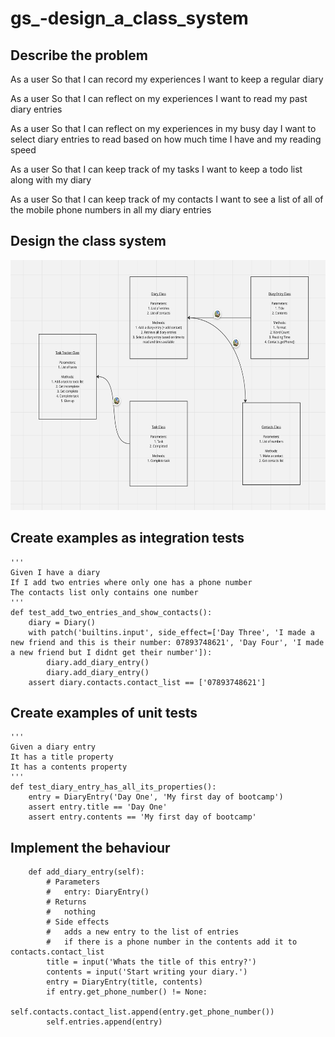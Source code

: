 # gs_-design_a_class_system

## Describe the problem
As a user
So that I can record my experiences
I want to keep a regular diary

As a user
So that I can reflect on my experiences
I want to read my past diary entries

As a user
So that I can reflect on my experiences in my busy day
I want to select diary entries to read based on how much time I have and my reading speed

As a user
So that I can keep track of my tasks
I want to keep a todo list along with my diary

As a user
So that I can keep track of my contacts
I want to see a list of all of the mobile phone numbers in all my diary entries

## Design the class system
<img src='assets/class_design.png' height=400>

## Create examples as integration tests
```
'''
Given I have a diary
If I add two entries where only one has a phone number
The contacts list only contains one number
'''
def test_add_two_entries_and_show_contacts():
    diary = Diary()
    with patch('builtins.input', side_effect=['Day Three', 'I made a new friend and this is their number: 07893748621', 'Day Four', 'I made a new friend but I didnt get their number']):
        diary.add_diary_entry()
        diary.add_diary_entry()
    assert diary.contacts.contact_list == ['07893748621']
```

## Create examples of unit tests
```
'''
Given a diary entry
It has a title property
It has a contents property
'''
def test_diary_entry_has_all_its_properties():
    entry = DiaryEntry('Day One', 'My first day of bootcamp')
    assert entry.title == 'Day One'
    assert entry.contents == 'My first day of bootcamp'
```

## Implement the behaviour
```
    def add_diary_entry(self):
        # Parameters
        #   entry: DiaryEntry()
        # Returns
        #   nothing
        # Side effects
        #   adds a new entry to the list of entries
        #   if there is a phone number in the contents add it to contacts.contact_list
        title = input('Whats the title of this entry?')
        contents = input('Start writing your diary.')
        entry = DiaryEntry(title, contents)
        if entry.get_phone_number() != None:
            self.contacts.contact_list.append(entry.get_phone_number())
        self.entries.append(entry)
```
